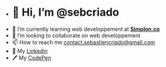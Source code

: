 - <h1>👋 Hi, I’m @sebcriado</h1>
- 🌱 I’m currently learning web developpement at <strong><a href="https://simplon.co/">Simplon.co</a></strong>
- 💞️ I’m looking to collaborate on web developpement 
- 📫 How to reach me contact.sebastiencriado@gmail.com
- 👤 My <a href="https://www.linkedin.com/in/sébastien-criado-19427a212/">Linkedin</a>
- 🖊 My <a href="https://codepen.io/sebcriado">CodePen</a>

<!---
sebcriado/sebcriado is a ✨ special ✨ repository because its `README.md` (this file) appears on your GitHub profile.
You can click the Preview link to take a look at your changes.
--->
